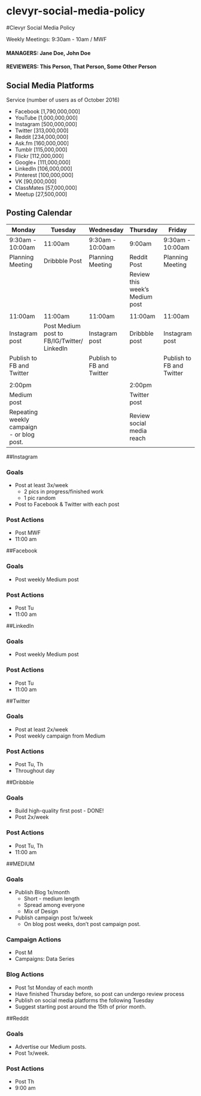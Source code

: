 # clevyr-social-media-policy
#Clevyr Social Media Policy

Weekly Meetings: 9:30am - 10am / MWF

#### MANAGERS: Jane Doe, John Doe

#### REVIEWERS: This Person, That Person, Some Other Person

## Social Media Platforms

Service (number of users as of October 2016)

-  Facebook [1,790,000,000]
-  YouTube [1,000,000,000]
-  Instagram [500,000,000]
-  Twitter [313,000,000]
-  Reddit [234,000,000]
-  Ask.fm [160,000,000]
-  Tumblr [115,000,000]
-  Flickr [112,000,000]
-  Google+ [111,000,000]
-  LinkedIn [106,000,000]
-  Pinterest [100,000,000]
-  VK [90,000,000]
-  ClassMates [57,000,000]
-  Meetup [27,500,000]

## Posting Calendar

| Monday                                    | Tuesday                                     | Wednesday                 | Thursday                       | Friday                    |
|-------------------------------------------|---------------------------------------------|---------------------------|--------------------------------|---------------------------|
| 9:30am - 10:00am                          | 11:00am                                     | 9:30am - 10:00am          | 9:00am                         | 9:30am - 10:00am          |
| Planning Meeting                          | Dribbble Post                               | Planning Meeting          | Reddit Post                    | Planning Meeting          |
|                                           |                                             |                           | Review this week’s Medium post |                           |
|                                           |                                             |                           |                                |                           |
| 11:00am                                   | 11:00am                                     | 11:00am                   | 11:00am                        | 11:00am                   |
| Instagram post                            | Post Medium post to FB/IG/Twitter/ LinkedIn | Instagram post            | Dribbble post                  | Instagram post            |
| Publish to FB and Twitter                 |                                             | Publish to FB and Twitter |                                | Publish to FB and Twitter |
|                                           |                                             |                           |                                |                           |
| 2:00pm                                    |                                             |                           | 2:00pm                         |                           |
| Medium post                               |                                             |                           | Twitter post                   |                           |
| Repeating weekly campaign - or blog post. |                                             |                           | Review social media reach      |                           |


##Instagram

### Goals

- Post at least 3x/week
	- 2 pics in progress/finished work
	- 1 pic random
- Post to Facebook & Twitter with each post

### Post Actions

- Post MWF
- 11:00 am

##Facebook

### Goals

- Post weekly Medium post

### Post Actions

- Post Tu
- 11:00 am

##LinkedIn

### Goals

- Post weekly Medium post

### Post Actions

-  Post Tu
- 11:00 am

##Twitter

### Goals

- Post at least 2x/week
- Post weekly campaign from Medium

### Post Actions

- Post Tu, Th
- Throughout day

##Dribbble

### Goals

- Build high-quality first post - DONE!
- Post 2x/week

### Post Actions

- Post Tu, Th
- 11:00 am

##MEDIUM

### Goals

- Publish Blog 1x/month
	- Short - medium length
	- Spread among everyone
	- Mix of Design
- Publish campaign post 1x/week
	- On blog post weeks, don’t post campaign post.

### Campaign Actions

- Post M
- Campaigns: Data Series

### Blog Actions

- Post 1st Monday of each month
- Have finished Thursday before, so post can undergo review process
- Publish on social media platforms the following Tuesday
- Suggest starting post around the 15th of prior month.

##Reddit

### Goals

- Advertise our Medium posts.
- Post 1x/week.

### Post Actions

- Post Th
- 9:00 am
